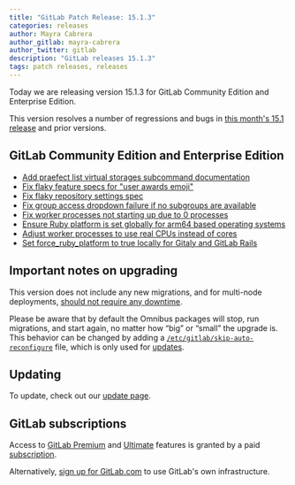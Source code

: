 ```yaml
---
title: "GitLab Patch Release: 15.1.3"
categories: releases
author: Mayra Cabrera
author_gitlab: mayra-cabrera
author_twitter: gitlab
description: "GitLab releases 15.1.3"
tags: patch releases, releases
---
```


<!-- For detailed instructions on how to complete this, please see https://gitlab.com/gitlab-org/release/docs/blob/master/general/patch/blog-post.md -->

Today we are releasing version 15.1.3 for GitLab Community Edition and Enterprise Edition.

This version resolves a number of regressions and bugs in
[this month's 15.1 release](/releases/2022/06/22/gitlab-15-1-released/) and
prior versions.

## GitLab Community Edition and Enterprise Edition

<!--
- [Description](GitLab MR LINK)
- [Description](GitLab MR LINK)
-->

* [Add praefect list virtual storages subcommand documentation](https://gitlab.com/gitlab-org/gitlab/-/merge_requests/89936)
* [Fix flaky feature specs for "user awards emoji"](https://gitlab.com/gitlab-org/gitlab/-/merge_requests/91630)
* [Fix flaky repository settings spec](https://gitlab.com/gitlab-org/gitlab/-/merge_requests/92178)
* [Fix group access dropdown failure if no subgroups are available](https://gitlab.com/gitlab-org/gitlab/-/merge_requests/91635)
* [Fix worker processes not starting up due to 0 processes](https://gitlab.com/gitlab-org/omnibus-gitlab/-/merge_requests/6192)
* [Ensure Ruby platform is set globally for arm64 based operating systems](https://gitlab.com/gitlab-org/omnibus-gitlab/-/merge_requests/6208)
* [Adjust worker processes to use real CPUs instead of cores](https://gitlab.com/gitlab-org/omnibus-gitlab/-/merge_requests/6210)
* [Set force_ruby_platform to true locally for Gitaly and GitLab Rails](https://gitlab.com/gitlab-org/omnibus-gitlab/-/merge_requests/6212)
<!-- {{ MERGE_REQUEST_LIST }} -->

## Important notes on upgrading

This version does not include any new migrations, and for multi-node deployments, [should not require any downtime](https://docs.gitlab.com/ee/update/#upgrading-without-downtime).

Please be aware that by default the Omnibus packages will stop, run migrations,
and start again, no matter how “big” or “small” the upgrade is. This behavior
can be changed by adding a [`/etc/gitlab/skip-auto-reconfigure`](http://docs.gitlab.com/omnibus/update/README.html) file,
which is only used for [updates](https://docs.gitlab.com/omnibus/update/README.html).

## Updating

To update, check out our [update page](/update/).

## GitLab subscriptions

Access to [GitLab Premium](/pricing/premium/) and [Ultimate](/pricing/ultimate/) features is granted by a paid [subscription](/pricing/).

Alternatively, [sign up for GitLab.com](https://gitlab.com/users/sign_in)
to use GitLab's own infrastructure.
